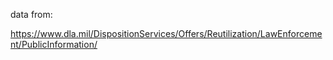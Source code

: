data from:

https://www.dla.mil/DispositionServices/Offers/Reutilization/LawEnforcement/PublicInformation/
